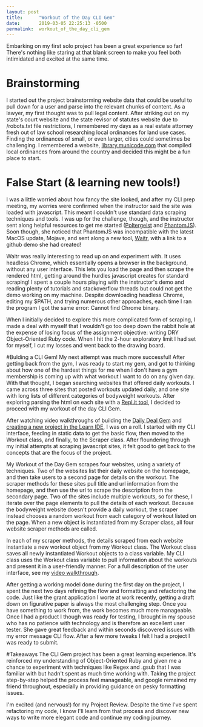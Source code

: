 ```yaml
---
layout: post
title:      "Workout of the Day CLI Gem"
date:       2019-03-05 22:25:13 -0500
permalink:  workout_of_the_day_cli_gem
---
```



Embarking on my first solo project has been a great experience so far! There's nothing like staring at that blank screen to make you feel both intimidated and excited at the same time.

# Brainstorming
I started out the project brainstorming website data that could be useful to pull down for a user and parse into the relevant chunks of content. As a lawyer, my first thought was to pull legal content. After striking out on my state's court website and the state revisor of statutes website due to /robots.txt file restrictions, I remembered my days as a real estate attorney fresh out of law school researching local ordinances for land use cases. Finding the ordinances of small, or even larger, cities could sometimes be challenging. I remembered a website, [library.municode.com](https://library.municode.com/) that compiled local ordinances from around the country and decided this might be a fun place to start.
 
#  False Start (& learning new tools!)
I was a little worried about how fancy the site looked, and after my CLI prep meeting, my worries were confirmed when the instructor said the site was loaded with javascript. This meant I couldn't use standard data scraping techniques and tools. I was up for the challenge, though, and the instructor sent along helpful resources to get me started ([Poltergeist](https://readysteadycode.com/howto-scrape-websites-with-ruby-and-poltergeist) and [PhantomJS](https://www.simon-neutert.de/2017/scrape-js-powered-websites-with-ruby-and-selenium/)). Soon though, she noticed that PhantomJS was incompatible with the latest MacOS update, Mojave, and sent along a new tool, [Waitr](http://watir.com/), with a link to a github demo she had created!
 
Waitr was really interesting to read up on and experiment with. It uses headless Chrome, which essentially opens a browser in the background, without any user interface. This lets you load the page and then scrape the rendered html, getting around the hurdles javascript creates for standard scraping! I spent a couple hours playing with the instructor's demo and reading plenty of tutorials and stackoverflow threads but could not get the demo working on my machine. Despite downloading headless Chrome, editing my $PATH, and trying numerous other approaches, each time I ran the program I got the same error: Cannot find Chrome binary. 

When I initially decided to explore this more complicated form of scraping, I made a deal with myself that I wouldn't go too deep down the rabbit hole at the expense of losing focus of the assignment objective: writing DRY Object-Oriented Ruby code. When I hit the 2-hour exploratory limit I had set for myself, I cut my losses and went back to the drawing board.

#Bulding a CLI Gem!
My next attempt was much more successful! After getting back from the gym, I was ready to start my gem, and got to thinking about how one of the hardest things for me when I don't have a gym membership is coming up with what workout I want to do on any given day. With that thought, I began searching websites that offered daily workouts. I came across three sites that posted workouts updated daily, and one site with long lists of different categories of bodyweight workouts. After exploring parsing the html on each site with a [Repl.it tool](https://repl.it/repls/MerryIllAxis), I decided to proceed with my workout of the day CLI Gem.

After watching video walkthroughs of building the [Daily Deal Gem](https://www.youtube.com/watch?v=_lDExWIhYKI)  and [creating a new project in the Learn IDE](https://www.youtube.com/watch?v=_lDExWIhYKI), I was on a roll. I started with my CLI interface, feeding in static data to get the basic flow, then moved to the Workout class, and finally, to the Scraper class. After floundering through my initial attempts at scraping javascript sites, it felt good to get back to the concepts that are the focus of the project.

My Workout of the Day Gem scrapes four websites, using a variety of techniques. Two of the websites list their daily website on the homepage, and then take users to a second page for details on the workout. The scraper methods for these sites pull title and url information from the homepage, and then use the url to scrape the description from the secondary page. Two of the sites include multiple workouts, so for these, I iterate over the page elements to pull the details of each workout. Because the bodyweight website doesn't provide a daily workout, the scraper instead chooses a random workout from each category of workout listed on the page. When a new object is instantiated from my Scraper class, all four website scraper methods are called.  

In each of my scraper methods, the details scraped from each website instantiate a new workout object from my Workout class. The Workout class saves all newly instantiated Workout objects to a class variable. My CLI class uses the Workout class variable to pull information about the workouts and present it in a user-friendly manner. For a full description of the user interface, see my [video walkthrough](https://drive.google.com/open?id=1pFTuasQZCnFRQjQx1LoXbvTPsPhb7fy0).

After getting a working model done during the first day on the project, I spent the next two days refining the flow and formatting and refactoring the code. Just like the grant application I worte at work recently, getting a draft down on figurative paper is always the most challenging step. Once you have something to work from, the work becomes much more manageable. Once I had a product I though was ready for testing, I brought in my spouse who has no patience with technology and is therefore an excellent user tester. She gave great feedback and within seconds discovered issues with my error message CLI flow. After a few more tweaks I felt I had a project I was ready to submit. 

#Takeaways
The CLI Gem project has been a great learning experience. It's reinforced my understanding of Object-Oriented Ruby and given me a chance to experiment with techniques like Regex and .gsub that I was familiar with but hadn't spent as much time working with. Taking the project step-by-step helped the process feel manageable, and google remained my friend throughout, especially in providing guidance on pesky formatting issues. 

I'm excited (and nervous!) for my Project Review. Despite the time I've spent refactoring my code, I know I'll learn from that process and discover new ways to write more elegant code and continue my coding journey.
